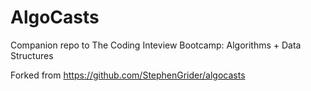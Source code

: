# AlgoCasts
Companion repo to The Coding Inteview Bootcamp: Algorithms + Data Structures

Forked from https://github.com/StephenGrider/algocasts
